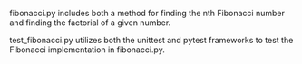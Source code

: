 fibonacci.py includes both a method for finding the nth Fibonacci number and finding the factorial of a given number.

test_fibonacci.py utilizes both the unittest and pytest frameworks to test the Fibonacci implementation in fibonacci.py.
